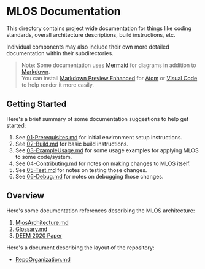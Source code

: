 # MLOS Documentation

This directory contains project wide documentation for things like coding standards, overall architecture descriptions, build instructions, etc.

Individual components may also include their own more detailed documentation within their subdirectories.

> Note: Some documentation uses [Mermaid](https://mermaidjs.github.io/#/) for diagrams in addition to [Markdown](https://www.markdownguide.org/cheat-sheet/). \
> You can install [Markdown Preview Enhanced](https://shd101wyy.github.io/markdown-preview-enhanced/#/) for [Atom](https://atom.io/) or [Visual Code](https://code.visualstudio.com/) to help render it more easily.

## Getting Started

Here's a brief summary of some documentation suggestions to help get started:

1. See [01-Prerequisites.md](01-Prerequisites.md) for initial environment setup instructions.
2. See [02-Build.md](02-Build.md) for basic build instructions.
3. See [03-ExampleUsage.md](03-ExampleUsage.md) for some usage examples for applying MLOS to some code/system.
4. See [04-Contributing.md](04-Contributing.md) for notes on making changes to MLOS itself.
5. See [05-Test.md](05-Test.md) for notes on testing those changes.
6. See [06-Debug.md](06-Debug.md) for notes on debugging those changes.

## Overview

Here's some documentation references describing the MLOS architecture:

1. [MlosArchitecture.md](MlosArchitecture.md)
2. [Glossary.md](Glossary.md)
3. [DEEM 2020 Paper](https://arxiv.org/abs/2006.02155)

Here's a document describing the layout of the repository:

- [RepoOrganization.md](RepoOrganization.md)
